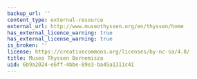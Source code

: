 ```yaml
---
backup_url: ''
content_type: external-resource
external_url: http://www.museothyssen.org/en/thyssen/home
has_external_licence_warning: true
has_external_license_warning: true
is_broken: ''
license: https://creativecommons.org/licenses/by-nc-sa/4.0/
title: Museo Thyssen Bornemisza
uid: 6b9a2024-e6ff-4bbe-89e3-ba45a1311c41
---
```

